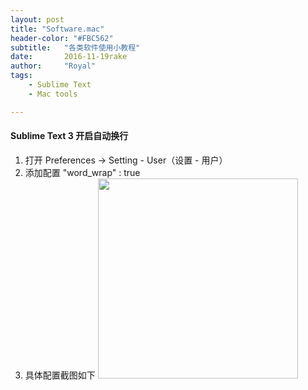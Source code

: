 ```yaml
---
layout: post
title: "Software.mac"
header-color: "#FBC562"
subtitle:   "各类软件使用小教程"
date:       2016-11-19rake
author:     "Royal"
tags: 
    - Sublime Text
    - Mac tools

---
```


#### Sublime Text 3 开启自动换行

1. 打开 Preferences -> Setting - User（设置 - 用户）
2. 添加配置 "word_wrap" : true
3. 具体配置截图如下 <img class="shadow" width="320" src="{{ site.baseurl }}/img/in-post/post-software.mac/sublime_text_auto_word.png" />




